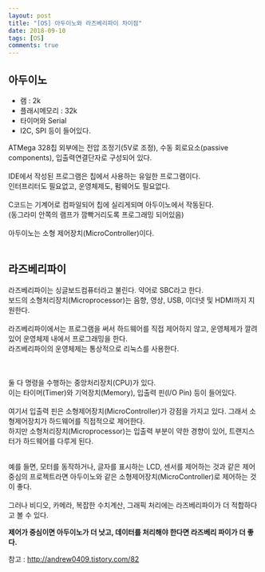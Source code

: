 ```yaml
---
layout: post
title: "[OS] 아두이노와 라즈베리파이 차이점"
date: 2018-09-10
tags: [OS]
comments: true
---
```


## 아두이노

- 램 : 2k
- 플래시메모리 : 32k
- 타이머와 Serial
- I2C, SPI 등이 들어있다.

ATMega 328칩 외부에는 전압 조정기(5V로 조정), 수동 회로요소(passive components), 입출력연결단자로 구성되어 있다. <br>
<br>
IDE에서 작성된 프로그램은 칩에서 사용하는 유일한 프로그램이다.<br>
인터프리터도 필요없고, 운영체제도, 펌웨어도 필요없다.<br>
<br>
C코드는 기계어로 컴파일되어 칩에 실리게되며 아두이노에서 작동된다.<br>
(동그라미 안쪽의 램프가 깜빡거리도록 프로그래밍 되어있음)<br>
<br>
아두이노는 소형 제어장치(MicroController)이다.<br>
<br>

## 라즈베리파이

라즈베리파이는 싱글보드컴퓨터라고 불린다. 약어로 SBC라고 한다.<br>
보드의 소형처리장치(Microprocessor)는 음향, 영상, USB, 이더넷 및 HDMI까지 지원한다.<br>
<br>
라즈베리파이에서는 프로그램을 써서 하드웨어를 직접 제어하지 않고, 운영체제가 깔려있어 운영체제 내에서 프로그래밍을 한다.<br>
라즈베리파이의 운영체제는 통상적으로 리눅스를 사용한다.<br>
<br>
<br>

둘 다 명령을 수행하는 중앙처리장치(CPU)가 있다.<br>
이는 타이머(Timer)와 기억장치(Memory), 입출력 핀(I/O Pin) 등이 들어있다.<br>
<br>
여기서 입출력 핀은 소형제어장치(MicroController)가 강점을 가지고 있다. 그래서 소형제어장치가 하드웨어를 직접적으로 제어한다.<br>
하지만 소형처리장치(Microprocessor)는 입출력 부분이 약한 경향이 있어, 트랜지스터가 하드웨어를 다루게 된다.<br>
<br>

예를 들면, 모터를 동작하거나, 글자를 표시하는 LCD, 센서를 제어하는 것과 같은 제어 중심의 프로젝트라면 아두이노와 같은 소형제어장치(MicroController)로 제어하는 것이 좋다.<br>
<br>
그러나 비디오, 카메라, 복잡한 수치계산, 그래픽 처리에는 라즈베리파이가 더 적합하다고 볼 수 있다.<br>

**제어가 중심이면 아두이노가 더 낫고, 데이터를 처리해야 한다면 라즈베리 파이가 더 좋다.**

참고 : http://andrew0409.tistory.com/82
